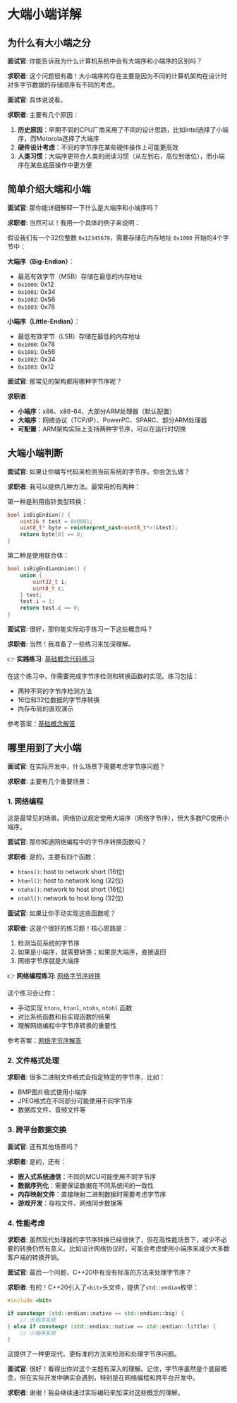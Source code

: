 # 大端小端详解

## 为什么有大小端之分

**面试官**: 你能告诉我为什么计算机系统中会有大端序和小端序的区别吗？

**求职者**: 这个问题很有趣！大小端序的存在主要是因为不同的计算机架构在设计时对多字节数据的存储顺序有不同的考虑。

**面试官**: 具体说说看。

**求职者**: 主要有几个原因：

1. **历史原因**：早期不同的CPU厂商采用了不同的设计思路，比如Intel选择了小端序，而Motorola选择了大端序
2. **硬件设计考虑**：不同的字节序在某些硬件操作上可能更高效
3. **人类习惯**：大端序更符合人类的阅读习惯（从左到右，高位到低位），而小端序在某些底层操作中更方便

## 简单介绍大端和小端

**面试官**: 那你能详细解释一下什么是大端序和小端序吗？

**求职者**: 当然可以！我用一个具体的例子来说明：

假设我们有一个32位整数 `0x12345678`，需要存储在内存地址 `0x1000` 开始的4个字节中：

**大端序（Big-Endian）**：

- 最高有效字节（MSB）存储在最低的内存地址
- `0x1000`: 0x12
- `0x1001`: 0x34  
- `0x1002`: 0x56
- `0x1003`: 0x78

**小端序（Little-Endian）**：

- 最低有效字节（LSB）存储在最低的内存地址
- `0x1000`: 0x78
- `0x1001`: 0x56
- `0x1002`: 0x34
- `0x1003`: 0x12

**面试官**: 那常见的架构都用哪种字节序呢？

**求职者**: 

- **小端序**：x86、x86-64、大部分ARM处理器（默认配置）
- **大端序**：网络协议（TCP/IP）、PowerPC、SPARC、部分ARM处理器
- **可配置**：ARM架构实际上支持两种字节序，可以在运行时切换

## 大端小端判断

**面试官**: 如果让你编写代码来检测当前系统的字节序，你会怎么做？

**求职者**: 我可以提供几种方法。最常用的有两种：

第一种是利用指针类型转换：

```cpp
bool isBigEndian() {
    uint16_t test = 0x0001;
    uint8_t* byte = reinterpret_cast<uint8_t*>(&test);
    return byte[0] == 0;
}
```

第二种是使用联合体：

```cpp
bool isBigEndianUnion() {
    union {
        uint32_t i;
        uint8_t c;
    } test;
    test.i = 1;
    return test.c == 0;
}
```

**面试官**: 很好，那你能实际动手练习一下这些概念吗？

**求职者**: 当然！我准备了一些练习来加深理解。

👉 **实践练习**: [基础概念代码练习](../../MyOutput/01-C++语言基础篇/CodeOut/endian/basic_concept.cpp)

在这个练习中，你需要完成字节序检测和转换函数的实现。练习包括：

- 两种不同的字节序检测方法
- 16位和32位数据的字节序转换
- 内存布局的直观演示

参考答案：[基础概念解答](../../MyOutput/01-C++语言基础篇/CodeOut/endian/Solution_basic_concept.cpp)

## 哪里用到了大小端

**面试官**: 在实际开发中，什么场景下需要考虑字节序问题？

**求职者**: 主要有几个重要场景：

### 1. 网络编程

这是最常见的场景。网络协议规定使用大端序（网络字节序），但大多数PC使用小端序。

**面试官**: 那你知道网络编程中的字节序转换函数吗？

**求职者**: 是的，主要有四个函数：

- `htons()`: host to network short (16位)
- `htonl()`: host to network long (32位)
- `ntohs()`: network to host short (16位)
- `ntohl()`: network to host long (32位)

**面试官**: 如果让你手动实现这些函数呢？

**求职者**: 这是个很好的练习题！核心思路是：

1. 检测当前系统的字节序
2. 如果是小端序，就需要转换；如果是大端序，直接返回
3. 网络字节序就是大端序

👉 **网络编程练习**: [网络字节序转换](../../MyOutput/01-C++语言基础篇/CodeOut/endian/network_byte_order.cpp)

这个练习会让你：

- 手动实现 `htons`, `htonl`, `ntohs`, `ntohl` 函数
- 对比系统函数和自实现函数的结果
- 理解网络编程中字节序转换的重要性

参考答案：[网络字节序解答](../../MyOutput/01-C++语言基础篇/CodeOut/endian/Solution_network_byte_order.cpp)

### 2. 文件格式处理

**求职者**: 很多二进制文件格式会指定特定的字节序，比如：

- BMP图片格式使用小端序
- JPEG格式在不同部分可能使用不同字节序
- 数据库文件、音频文件等

### 3. 跨平台数据交换

**面试官**: 还有其他场景吗？

**求职者**: 是的，还有：

- **嵌入式系统通信**：不同的MCU可能使用不同字节序
- **数据序列化**：需要保证数据在不同系统间的一致性
- **内存映射文件**：直接映射二进制数据时需要考虑字节序
- **游戏开发**：存档文件、网络同步数据等

### 4. 性能考虑

**求职者**: 虽然现代处理器的字节序转换已经很快了，但在高性能场景下，减少不必要的转换仍然有意义。比如设计网络协议时，可能会考虑使用小端序来减少大多数客户端的转换开销。

**面试官**: 最后一个问题，C++20中有没有标准的方法来处理字节序？

**求职者**: 有的！C++20引入了`<bit>`头文件，提供了`std::endian`枚举：

```cpp
#include <bit>

if constexpr (std::endian::native == std::endian::big) {
    // 大端序系统
} else if constexpr (std::endian::native == std::endian::little) {
    // 小端序系统  
}
```

这提供了一种更现代、更标准的方法来检测和处理字节序问题。

**面试官**: 很好！看得出你对这个主题有深入的理解。记住，字节序虽然是个底层概念，但在实际开发中确实会遇到，特别是在网络编程和跨平台开发中。

**求职者**: 谢谢！我会继续通过实际编码来加深对这些概念的理解。

